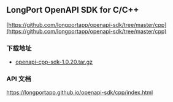 ## LongPort OpenAPI SDK for C/C++

[https://github.com/longportapp/openapi-sdk/tree/master/cpp](https://github.com/longportapp/openapi-sdk/tree/master/cpp)

### 下载地址

- [openapi-cpp-sdk-1.0.20.tar.gz](https://static.lbkrs.com/openapi-sdk/openapi-cpp-sdk-1.0.20.tar.gz)

### API 文档

https://longportapp.github.io/openapi-sdk/cpp/index.html

